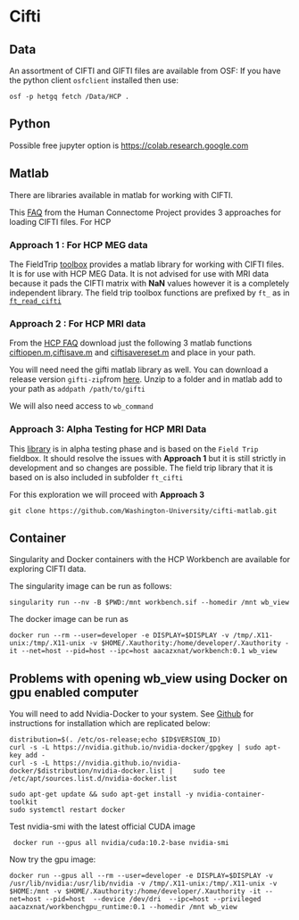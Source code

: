 # Cifti

## Data
An assortment of CIFTI and GIFTI files are available from OSF:
If you have the python client `osfclient` installed then use:

    osf -p hetgq fetch /Data/HCP .


## Python
Possible free jupyter option is https://colab.research.google.com 


## Matlab
There are libraries available in matlab for working with CIFTI.

This [FAQ](https://wiki.humanconnectome.org/display/PublicData/HCP+Users+FAQ#HCPUsersFAQ-2.HowdoyougetCIFTIfilesintoMATLAB?) from the Human Connectome Project provides 3 approaches for loading CIFTI files. For HCP 

### Approach 1 : For HCP MEG data
The FieldTrip [toolbox](http://www.fieldtriptoolbox.org/download/) provides a matlab library for working with CIFTI files. It is for use with HCP MEG Data. It is not advised for use with MRI data because it pads the CIFTI matrix with **NaN** values however it is a completely independent library. The field trip toolbox functions are prefixed by `ft_` as in [`ft_read_cifti`](http://www.fieldtriptoolbox.org/reference/ft_read_cifti/)

### Approach 2 : For HCP MRI data
From the [HCP FAQ](https://wiki.humanconnectome.org/display/PublicData/HCP+Users+FAQ#HCPUsersFAQ-2.HowdoyougetCIFTIfilesintoMATLAB?) download just the following 3 matlab functions [ciftiopen.m](https://wiki.humanconnectome.org/download/attachments/63078513/ciftiopen.m?version=5&modificationDate=1543341721133&api=v2),[ciftisave.m](https://wiki.humanconnectome.org/download/attachments/63078513/ciftisave.m?version=4&modificationDate=1543341731171&api=v2) and [ciftisavereset.m](https://wiki.humanconnectome.org/download/attachments/63078513/ciftisavereset.m?version=2&modificationDate=1543341735194&api=v2) and place in your path.

You will need need the gifti matlab library as well. You can download a release version `gifti-zip`from [here](https://www.artefact.tk/software/matlab/gifti/). Unzip to a folder and in matlab add to your path as `addpath /path/to/gifti`

We will also need access to `wb_command`

### Approach 3: Alpha Testing for HCP MRI Data
This [library](https://github.com/Washington-University/cifti-matlab.git)  is in alpha testing phase and is based on the `Field Trip` fieldbox. It should resolve the issues with **Approach 1** but it is still strictly in development and so changes are possible. The field trip library that it is based on is also included in subfolder `ft_cifti`

For this exploration we will proceed with **Approach 3** 

`git clone https://github.com/Washington-University/cifti-matlab.git`

## Container

Singularity and Docker containers with the HCP Workbench are available for exploring CIFTI data.

The singularity image can be run as follows:

`singularity run --nv -B $PWD:/mnt workbench.sif --homedir /mnt wb_view`

The docker image can be run as

`docker run --rm --user=developer -e DISPLAY=$DISPLAY -v /tmp/.X11-unix:/tmp/.X11-unix -v $HOME/.Xauthority:/home/developer/.Xauthority -it --net=host --pid=host --ipc=host aacazxnat/workbench:0.1 wb_view`


## Problems with opening wb_view using Docker on gpu enabled computer

You will need to add Nvidia-Docker to your system. See [Github](https://github.com/NVIDIA/nvidia-docker) for instructions for installation which are replicated below:

    distribution=$(. /etc/os-release;echo $ID$VERSION_ID)
    curl -s -L https://nvidia.github.io/nvidia-docker/gpgkey | sudo apt-key add -
    curl -s -L https://nvidia.github.io/nvidia-docker/$distribution/nvidia-docker.list |     sudo tee /etc/apt/sources.list.d/nvidia-docker.list
    
    sudo apt-get update && sudo apt-get install -y nvidia-container-toolkit
    sudo systemctl restart docker

Test nvidia-smi with the latest official CUDA image

     docker run --gpus all nvidia/cuda:10.2-base nvidia-smi

Now try the gpu image:

`docker run --gpus all --rm --user=developer -e DISPLAY=$DISPLAY -v /usr/lib/nvidia:/usr/lib/nvidia -v /tmp/.X11-unix:/tmp/.X11-unix -v $HOME:/mnt -v $HOME/.Xauthority:/home/developer/.Xauthority -it --net=host --pid=host  --device /dev/dri  --ipc=host --privileged aacazxnat/workbenchgpu_runtime:0.1 --homedir /mnt wb_view`

